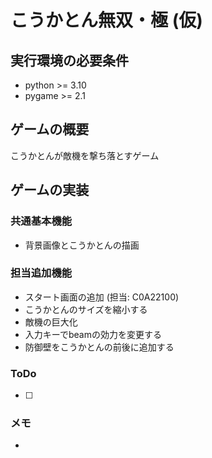 # こうかとん無双・極 (仮)

## 実行環境の必要条件
* python >= 3.10
* pygame >= 2.1

## ゲームの概要
こうかとんが敵機を撃ち落とすゲーム

## ゲームの実装
### 共通基本機能
* 背景画像とこうかとんの描画

### 担当追加機能
* スタート画面の追加 (担当: C0A22100)
* こうかとんのサイズを縮小する
* 敵機の巨大化
* 入力キーでbeamの効力を変更する
* 防御壁をこうかとんの前後に追加する

### ToDo
- [ ] 

### メモ
* 
